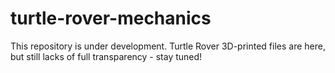 # turtle-rover-mechanics

This repository is under development.
Turtle Rover 3D-printed files are here, but still lacks of full transparency - stay tuned!

